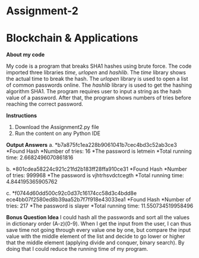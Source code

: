 # Assignment-2
# Blockchain & Applications

**About my code**

My code is a program that breaks SHA1 hashes using brute force. The code imported three libraries *time*, *urlopen* and *hashlib*. The *time* library shows the actual time to break the hash. The *urlopen* library is used to open a list of common passwords online. The *hashlib* library is used to get the hashing algorithm SHA1. The program requires user to input a string as the hash value of a password. After that, the program shows numbers of tries before reaching the correct password. 

**Instructions**
  1. Download the Assignment2.py file
  2. Run the content on any Python IDE
  
**Output Answers**
  a.  *b7a875fc1ea228b9061041b7cec4bd3c52ab3ce3
      *Found Hash
      *Number of tries: 16
      *The password is  letmein
      *Total running time: 2.6682496070861816

  b.  *801cdea58224c921c21fd2b183ff28ffa910ce31
      *Found Hash
      *Number of tries: 999968
      *The password is  vjhtrhsvdctcegth
      *Total running time: 4.844195365905762 
     
  c.  *f0744d60dd500c92c0d37c16174cc58d3c4bdd8e ece4bb07f2580ed8b39aa52b7f7f918e43033ea1
      *Found Hash
      *Number of tries: 217
      *The password is  slayer
      *Total running time: 11.550734519958496

**Bonus Question Idea**
      I could hash all the passwords and sort all the values in dictionary order (A-z)(0-9). When I get the input from the user, I can thus save time not going through every value one by one, but compare the input value with the middle element of the list and decide to go lower or higher that the middle element (applying divide and conquer, binary search). By doing that I could reduce the running time of my program. 
  
